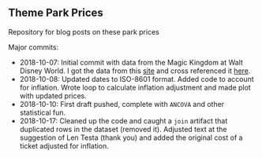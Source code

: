 ## Theme Park Prices

Repository for blog posts on these park prices




Major commits:

- 2018-10-07: Initial commit with data from the Magic Kingdom at Walt Disney World. I got the data from this [site](http://allears.net/walt-disney-world/wdw-planning/wdw-ticket-increase-guide/) and cross referenced it [here](https://www.travelandleisure.com/trip-ideas/disney-vacations/disney-world-ticket-costs-over-time).
- 2018-10-08: Updated dates to ISO-8601 format. Added code to account for inflation. Wrote loop to calculate inflation adjustment and made plot with updated prices.
- 2018-10-10: First draft pushed, complete with `ANCOVA` and other statistical fun. 
- 2018-10-17: Cleaned up the code and caught a `join` artifact that duplicated rows in the dataset (removed it). Adjusted text at the suggestion of Len Testa (thank you) and added the original cost of a ticket adjusted for inflation.
